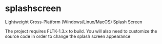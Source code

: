 # splashscreen
Lightweight Cross-Platform (Windows/Linux/MacOS) Splash Screen

The project requires FLTK-1.3.x to build.
You will also need to customize the source code in order to change the splash screen appearance
